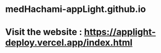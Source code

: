 # medHachami-appLight.github.io
# Visit the website : https://applight-deploy.vercel.app/index.html
